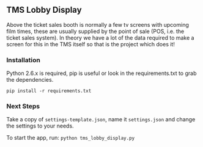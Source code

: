 ## TMS Lobby Display

Above the ticket sales booth is normally a few tv screens with upcoming film times, these are usually supplied by the point of sale (POS, i.e. the ticket sales system). 
In theory we have a lot of the data required to make a screen for this in the TMS itself so that is the project which does it!

### Installation

Python 2.6.x is required, pip is useful or look in the requirements.txt to grab the dependencies.

`pip install -r requirements.txt`

### Next Steps
Take a copy of `settings-template.json`, name it `settings.json` and change the settings to your needs.

To start the app, run:
`python tms_lobby_display.py`
